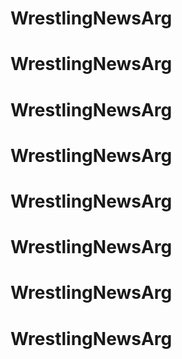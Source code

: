 # WrestlingNewsArg
# WrestlingNewsArg
# WrestlingNewsArg
# WrestlingNewsArg
# WrestlingNewsArg
# WrestlingNewsArg
# WrestlingNewsArg
# WrestlingNewsArg
